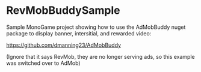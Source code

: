 RevMobBuddySample
===============

Sample MonoGame project showing how to use the AdMobBuddy nuget package to display banner, intersitial, and rewarded video:

https://github.com/dmanning23/AdMobBuddy

(Ignore that it says RevMob, they are no longer serving ads, so this example was switched over to AdMob)
